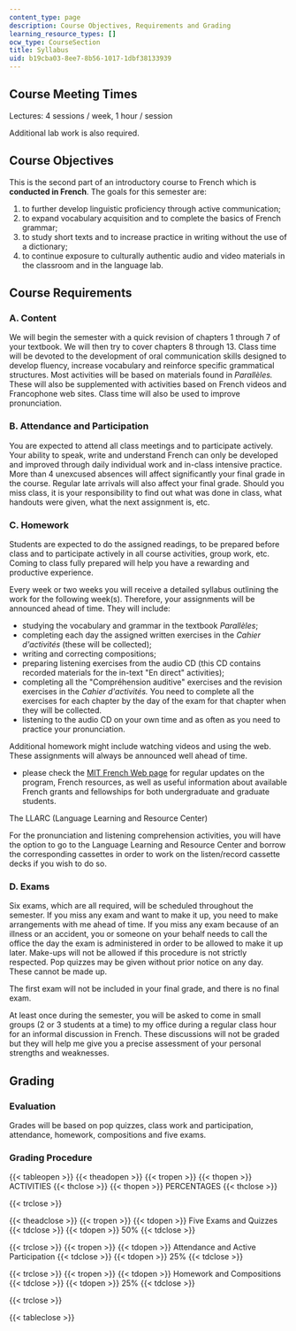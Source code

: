 ```yaml
---
content_type: page
description: Course Objectives, Requirements and Grading
learning_resource_types: []
ocw_type: CourseSection
title: Syllabus
uid: b19cba03-8ee7-8b56-1017-1dbf38133939
---
```


Course Meeting Times
--------------------

Lectures: 4 sessions / week, 1 hour / session

Additional lab work is also required.

Course Objectives
-----------------

This is the second part of an introductory course to French which is **conducted in French**. The goals for this semester are:

1.  to further develop linguistic proficiency through active communication;
2.  to expand vocabulary acquisition and to complete the basics of French grammar;
3.  to study short texts and to increase practice in writing without the use of a dictionary;
4.  to continue exposure to culturally authentic audio and video materials in the classroom and in the language lab.

Course Requirements
-------------------

### A. Content

We will begin the semester with a quick revision of chapters 1 through 7 of your textbook. We will then try to cover chapters 8 through 13. Class time will be devoted to the development of oral communication skills designed to develop fluency, increase vocabulary and reinforce specific grammatical structures. Most activities will be based on materials found in _Parallèles._ These will also be supplemented with activities based on French videos and Francophone web sites. Class time will also be used to improve pronunciation. 

### B. Attendance and Participation

You are expected to attend all class meetings and to participate actively. Your ability to speak, write and understand French can only be developed and improved through daily individual work and in-class intensive practice. More than 4 unexcused absences will affect significantly your final grade in the course. Regular late arrivals will also affect your final grade. Should you miss class, it is your responsibility to find out what was done in class, what handouts were given, what the next assignment is, etc.

### C. Homework

Students are expected to do the assigned readings, to be prepared before class and to participate actively in all course activities, group work, etc. Coming to class fully prepared will help you have a rewarding and productive experience.

Every week or two weeks you will receive a detailed syllabus outlining the work for the following week(s). Therefore, your assignments will be announced ahead of time. They will include:

*   studying the vocabulary and grammar in the textbook _Parallèles_;
*   completing each day the assigned written exercises in the _Cahier d'activités_ (these will be collected);
*   writing and correcting compositions;
*   preparing listening exercises from the audio CD (this CD contains recorded materials for the in-text "En direct" activities);
*   completing all the "Compréhension auditive" exercises and the revision exercises in the _Cahier d'activités._ You need to complete all the exercises for each chapter by the day of the exam for that chapter when they will be collected.
*   listening to the audio CD on your own time and as often as you need to practice your pronunciation.

Additional homework might include watching videos and using the web. These assignments will always be announced well ahead of time.

*   please check the [MIT French Web page](https://mitgsl.mit.edu/academics/french-and-francophone-studies) for regular updates on the program, French resources, as well as useful information about available French grants and fellowships for both undergraduate and graduate students.

The LLARC (Language Learning and Resource Center)

For the pronunciation and listening comprehension activities, you will have the option to go to the Language Learning and Resource Center and borrow the corresponding cassettes in order to work on the listen/record cassette decks if you wish to do so.

### D. Exams

Six exams, which are all required, will be scheduled throughout the semester. If you miss any exam and want to make it up, you need to make arrangements with me ahead of time. If you miss any exam because of an illness or an accident, you or someone on your behalf needs to call the office the day the exam is administered in order to be allowed to make it up later. Make-ups will not be allowed if this procedure is not strictly respected. Pop quizzes may be given without prior notice on any day. These cannot be made up.

The first exam will not be included in your final grade, and there is no final exam.

At least once during the semester, you will be asked to come in small groups (2 or 3 students at a time) to my office during a regular class hour for an informal discussion in French. These discussions will not be graded but they will help me give you a precise assessment of your personal strengths and weaknesses.

Grading
-------

### Evaluation

Grades will be based on pop quizzes, class work and participation, attendance, homework, compositions and five exams.

### Grading Procedure

{{< tableopen >}}
{{< theadopen >}}
{{< tropen >}}
{{< thopen >}}
ACTIVITIES
{{< thclose >}}
{{< thopen >}}
PERCENTAGES
{{< thclose >}}

{{< trclose >}}

{{< theadclose >}}
{{< tropen >}}
{{< tdopen >}}
Five Exams and Quizzes
{{< tdclose >}}
{{< tdopen >}}
50%
{{< tdclose >}}

{{< trclose >}}
{{< tropen >}}
{{< tdopen >}}
Attendance and Active Participation
{{< tdclose >}}
{{< tdopen >}}
25%
{{< tdclose >}}

{{< trclose >}}
{{< tropen >}}
{{< tdopen >}}
Homework and Compositions
{{< tdclose >}}
{{< tdopen >}}
25%
{{< tdclose >}}

{{< trclose >}}

{{< tableclose >}}